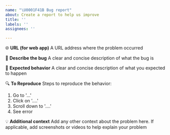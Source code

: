 ```yaml
---
name: "\U0001F41B Bug report"
about: Create a report to help us improve
title: ''
labels: ''
assignees: ''

---
```


🌐 **URL (for web app)**
A URL address where the problem occurred

🐛 **Describe the bug**
A clear and concise description of what the bug is

👀 **Expected behavior**
A clear and concise description of what you expected to happen

🔍 **To Reproduce**
Steps to reproduce the behavior:

1. Go to '...'
2. Click on '....'
3. Scroll down to '....'
4. See error

💡 **Additional context**
Add any other context about the problem here. If applicable, add screenshots or videos to help explain your problem
